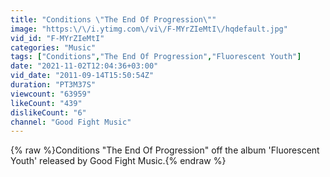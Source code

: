 ```yaml
---
title: "Conditions \"The End Of Progression\""
image: "https:\/\/i.ytimg.com\/vi\/F-MYrZIeMtI\/hqdefault.jpg"
vid_id: "F-MYrZIeMtI"
categories: "Music"
tags: ["Conditions","The End Of Progression","Fluorescent Youth"]
date: "2021-11-02T12:04:36+03:00"
vid_date: "2011-09-14T15:50:54Z"
duration: "PT3M37S"
viewcount: "63959"
likeCount: "439"
dislikeCount: "6"
channel: "Good Fight Music"
---
```

{% raw %}Conditions &quot;The End Of Progression&quot; off the album 'Fluorescent Youth' released by Good Fight Music.{% endraw %}
